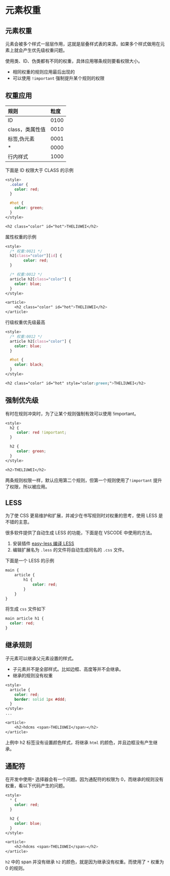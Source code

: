 # 元素权重

## 元素权重

元素会被多个样式一层层作用，这就是层叠样式表的来源。如果多个样式做用在元素上就会产生优先级权重问题。

使用类、ID、伪类都有不同的权重，具体应用哪条规则要看权限大小。

- 相同权重的规则应用最后出现的
- 可以使用 `!important` 强制提升某个规则的权限

## 权重应用

| 规则            | 粒度 |
| :-------------- | :--- |
| ID              | 0100 |
| class，类属性值 | 0010 |
| 标签,伪元素     | 0001 |
| *               | 0000 |
| 行内样式        | 1000 |

下面是 ID 权限大于 CLASS 的示例

```css
<style>
  .color {
  	color: red;
  }

  #hot {
  	color: green;
  }
</style>

<h2 class="color" id="hot">THELIUWEI</h2>
```

属性权重的示例

```css
<style>
  /* 权重:0021 */
  h2[class="color"][id] {
		color: red;
  }

  /* 权重:0012 */
  article h2[class="color"] {
  	color: blue;
  }
</style>

<article>
	<h2 class="color" id="hot">THELIUWEI</h2>
</article>
```

行级权重优先级最高

```css
<style>
  /* 权重:0012 */
  article h2[class="color"] {
  	color: blue;
  }

  #hot {
  	color: black;
  }
</style>

<h2 class="color" id="hot" style="color:green;">THELIUWEI</h2>
```

## 强制优先级

有时在规则冲突时，为了让某个规则强制有效可以使用 !important。

```css
<style>
  h2 {
 	 color: red !important;
  }

  h2 {
 	 color: green;
  }
</style>

<h2>THELIUWEI</h2>
```

两条规则权限一样，默认应用第二个规则，但第一个规则使用了`!important` 提升了权限，所以被应用。

## LESS

为了使 CSS 更易维护和扩展，并减少在书写规则时对权重的思考，使用 LESS 是不错的主意。

很多软件提供了自动生成 LESS 的功能，下面是在 VSCODE 中使用的方法。

1. 安装插件 [easy-less 编译 LESS](https://marketplace.visualstudio.com/items?itemName=mrcrowl.easy-less)
2. 编辑扩展名为 `.less` 的文件将自动生成同名的 `.css` 文件。

下面是一个 LESS 的示例

```css
main {
    article {
        h1 {
            color: red;
        }
    }
}
```

将生成 `css` 文件如下

```css
main article h1 {
  color: red;
}
```

## 继承规则

子元素可以继承父元素设置的样式。

- 子元素并不是全部样式。比如边框、高度等并不会继承。
- 继承的规则没有权重

```css
<style>
  article {
    color: red;
    border: solid 1px #ddd;
  }
</style>
...

<article>
	<h2>hdcms <span>THELIUWEI</span></h2>
</article>
```

上例中 h2 标签没有设置颜色样式，将继承 `html` 的颜色，并且边框没有产生继承。

## 通配符

在开发中使用`*` 选择器会有一个问题。因为通配符的权限为 0，而继承的规则没有权重，看以下代码产生的问题。

```css
<style>
  * {
  	color: red;
  }

  h2 {
  	color: blue;
  }
</style>

<article>
	<h2>hdcms <span>THELIUWEI</span></h2>
</article>
```

`h2` 中的 span 并没有继承 `h2` 的颜色，就是因为继承没有权重。而使用了 `*` 权重为 0 的规则。